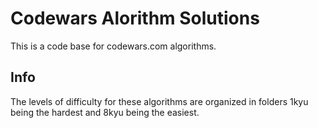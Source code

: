 # Codewars Alorithm Solutions

This is a code base for codewars.com algorithms.  

## Info

The levels of difficulty for these algorithms are organized in folders 1kyu being the hardest and 8kyu being the easiest.

